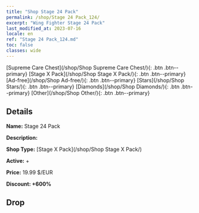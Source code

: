 ```yaml
---
title: "Shop Stage 24 Pack"
permalink: /shop/Stage 24 Pack_124/
excerpt: "Wing Fighter Stage 24 Pack"
last_modified_at: 2023-07-16
locale: en
ref: "Stage 24 Pack_124.md"
toc: false
classes: wide
---
```



  [Supreme Care Chest](/shop/Shop Supreme Care Chest/){: .btn .btn--primary}   [Stage X Pack](/shop/Shop Stage X Pack/){: .btn .btn--primary}   [Ad-free](/shop/Shop Ad-free/){: .btn .btn--primary}   [Stars](/shop/Shop Stars/){: .btn .btn--primary}   [Diamonds](/shop/Shop Diamonds/){: .btn .btn--primary}   [Other](/shop/Shop Other/){: .btn .btn--primary} 

## Details

 **Name:** Stage 24 Pack 

 **Description:** 

 **Shop Type:** [Stage X Pack](/shop/Shop Stage X Pack/)

 **Active:** + 

 **Price:** 19.99 $/EUR 

 **Discount: +600%** 

## Drop


